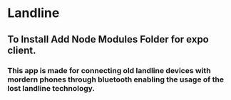 # Landline

## To Install Add Node Modules Folder for expo client.

### This app is made for connecting old landline devices with mordern phones through bluetooth enabling the usage of the lost landline technology.
